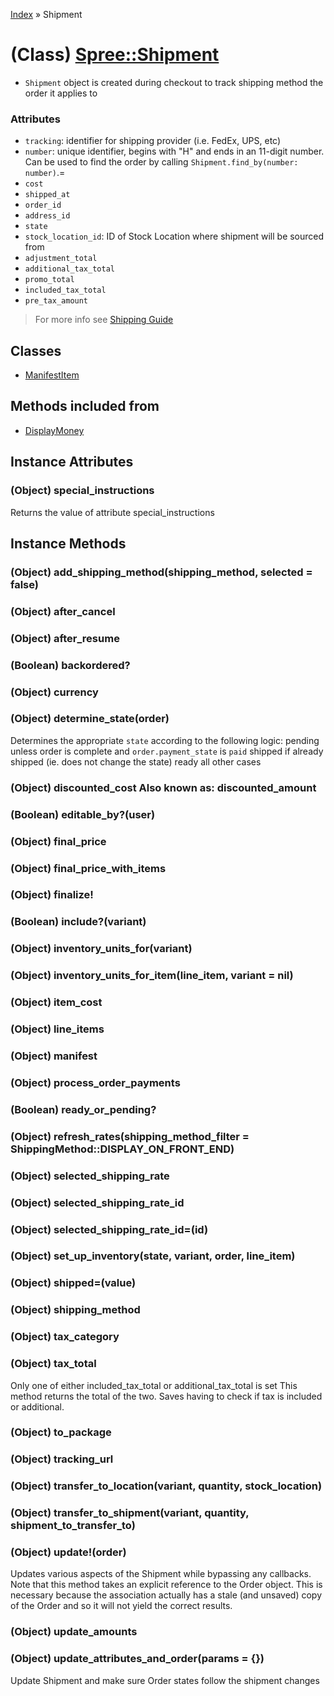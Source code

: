 [Index](../_index.md) » Shipment

# (Class) [Spree::Shipment](http://m.gymplayer.com/shipment.rb)
* `Shipment` object is created during checkout to track shipping method the order it applies to

### Attributes
* `tracking`: identifier for shipping provider (i.e. FedEx, UPS, etc)
* `number`: unique identifier, begins with "H" and ends in an 11-digit number. Can be used to find
the order by calling `Shipment.find_by(number: number)`.=
* `cost`
* `shipped_at`
* `order_id`
* `address_id`
* `state`
* `stock_location_id`: ID of Stock Location where shipment will be sourced from
* `adjustment_total`
* `additional_tax_total`
* `promo_total`
* `included_tax_total`
* `pre_tax_amount`

> For more info see [Shipping Guide](../business_logic/shipping.md)

## Classes 
* [ManifestItem](Shipment/ManifestItem.md)

## Methods included from
* [DisplayMoney](DisplayMoney.md)

## Instance Attributes
### (Object) **special_instructions**
Returns the value of attribute special_instructions

## Instance Methods
### (Object) **add_shipping_method**(shipping_method, selected = false)


### (Object) **after_cancel**


### (Object) **after_resume**


###  (Boolean) **backordered?**


### (Object) **currency**


### (Object) **determine_state**(order)
Determines the appropriate `state` according to the following logic:
pending unless order is complete and `order.payment_state` is `paid` shipped
if already shipped (ie. does not change the state) ready all other cases

### (Object) **discounted_cost** Also known as: discounted_amount


### (Boolean)  **editable_by?**(user)


### (Object) **final_price**


### (Object) **final_price_with_items**


### (Object) **finalize!**
    

###  (Boolean) **include?**(variant)


### (Object) **inventory_units_for**(variant)


### (Object) **inventory_units_for_item**(line_item, variant = nil)


### (Object) **item_cost**


### (Object) **line_items**


### (Object) **manifest**
    
    
### (Object) **process_order_payments**
    
    
###  (Boolean) **ready_or_pending?**


### (Object) **refresh_rates**(shipping_method_filter = ShippingMethod::DISPLAY_ON_FRONT_END)


### (Object) **selected_shipping_rate**


### (Object) **selected_shipping_rate_id**


### (Object) **selected_shipping_rate_id=**(id)
    

### (Object) **set_up_inventory**(state, variant, order, line_item)


### (Object) **shipped=**(value)


### (Object) **shipping_method**


### (Object) **tax_category**


### (Object) **tax_total**
Only one of either included_tax_total or additional_tax_total is set This
method returns the total of the two. Saves having to check if tax is included
or additional.
    
### (Object) **to_package**


### (Object) **tracking_url**


### (Object) **transfer_to_location**(variant, quantity, stock_location)
    
    
### (Object) **transfer_to_shipment**(variant, quantity, shipment_to_transfer_to)
    
  
### (Object) **update!**(order)
Updates various aspects of the Shipment while bypassing any callbacks. Note that this method takes
an explicit reference to the Order object. This is necessary because the association actually has a
stale (and unsaved) copy of the Order and so it will not yield the correct results.
    
### (Object) **update_amounts**
    

### (Object) **update_attributes_and_order**(params = {})
Update Shipment and make sure Order states follow the shipment changes
